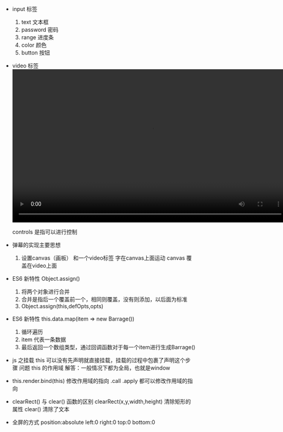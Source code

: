 - input 标签
    1. text 文本框
    2. password 密码
    3. range 进度条
    4. color 颜色
    5. button 按钮

- video 标签
     <video src="./source/mv.mp4" id="video" controls width="720" height="400"></video>

     controls 是指可以进行控制

- 弹幕的实现主要思想
    1. 设置canvas（画板） 和一个video标签 字在canvas上面运动 canvas 覆盖在video上面

- ES6 新特性 Object.assign()
    1. 将两个对象进行合并
    2. 合并是指后一个覆盖前一个，相同则覆盖，没有则添加，以后面为标准
    3. Object.assign(this,defOpts,opts)

- ES6 新特性 this.data.map(item => new Barrage())
    1. 循环遍历
    2. item 代表一条数据
    3. 最后返回一个数组类型，通过回调函数对于每一个item进行生成Barrage()

- js 之挂载 this
    可以没有先声明就直接挂载，挂载的过程中包裹了声明这个步骤
    问题 this 的作用域
    解答：一般情况下都为全局，也就是window  


- this.render.bind(this)
    修改作用域的指向
    .call .apply 都可以修改作用域的指向
    
- clearRect() 与 clear() 函数的区别
    clearRect(x,y,width,height) 清除矩形的属性
    clear() 清除了文本

- 全屏的方式
    position:absolute
    left:0
    right:0
    top:0
    bottom:0